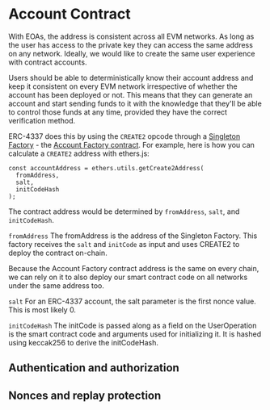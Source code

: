 # Account Contract

With EOAs, the address is consistent across all EVM networks. As long as the user has access to the private key they can access the same address on any network. Ideally, we would like to create the same user experience with contract accounts.

Users should be able to deterministically know their account address and keep it consistent on every EVM network irrespective of whether the account has been deployed or not. This means that they can generate an account and start sending funds to it with the knowledge that they'll be able to control those funds at any time, provided they have the correct verification method.

ERC-4337 does this by using the `CREATE2` opcode through a [Singleton Factory](https://eips.ethereum.org/EIPS/eip-2470) - the [Account Factory contract](./account-factory-contract.md). 
For example, here is how you can calculate a `CREATE2` address with ethers.js:

```
const accountAddress = ethers.utils.getCreate2Address(
  fromAddress,
  salt,
  initCodeHash
);
```

The contract address would be determined by `fromAddress`, `salt`, and `initCodeHash`.

`fromAddress`
The fromAddress is the address of the Singleton Factory. This factory receives the `salt` and `initCode` as input and uses CREATE2 to deploy the contract on-chain.

Because the Account Factory contract address is the same on every chain, we can rely on it to also deploy our smart contract code on all networks under the same address too.

`salt`
For an ERC-4337 account, the salt parameter is the first nonce value. This is most likely 0.

`initCodeHash`
The initCode is passed along as a field on the UserOperation is the smart contract code and arguments used for initializing it. It is hashed using keccak256 to derive the initCodeHash.



## Authentication and authorization

## Nonces and replay protection